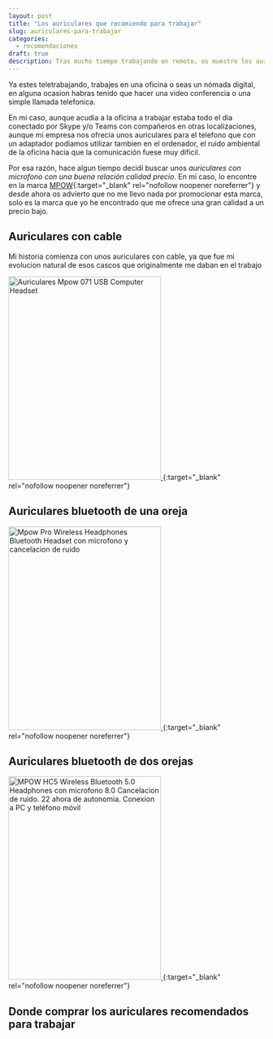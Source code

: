 ```yaml
---
layout: post
title: "Los auriculares que recomiendo para trabajar"
slug: auriculares-para-trabajar
categories:
  - recomendaciones
draft: true
description: Tras mucho tiempo trabajando en remoto, os muestro los auriculares que yo utilizo, con una gran relacion calidad precio (según mi sincera opinion).
---
```


Ya estes teletrabajando, trabajes en una oficina o seas un nómada digital, en alguna ocasion habras tenido que hacer una video conferencia o una simple llamada telefonica.

En mi caso, aunque acudia a la oficina a trabajar estaba todo el dia conectado por Skype y/o Teams con compañeros en otras localizaciones, aunque mi empresa nos ofrecia unos auriculares para el telefono que con un adaptador podiamos utilizar tambien en el ordenador, el ruido ambiental de la oficina hacia que la comunicación fuese muy dificil.

Por esa razón, hace algun tiempo decidí buscar unos _auriculares con microfono con una buena relación calidad precio_. En mi caso, lo encontre en la marca [MPOW](https://www.xmpow.com/){:target="_blank" rel="nofollow noopener noreferrer"} y desde ahora os advierto que no me llevo nada por promocionar esta marca, solo es la marca que yo he encontrado que me ofrece una gran calidad a un precio bajo.

## Auriculares con cable

Mi historia comienza con unos auriculares con cable, ya que fue mi evolucion natural de esos cascos que originalmente me daban en el trabajo

[<img alt="Auriculares Mpow 071 USB Computer Headset"
  src="https://m.media-amazon.com/images/S/aplus-media/vc/f9d40c21-03a3-4868-911f-ed732c068486.__CR0,0,300,400_PT0_SX300_V1___.png"
  width="300"
  height="400"
  layout="responsive">
</img>](https://amzn.to/36ujbuM){:target="_blank" rel="nofollow noopener noreferrer"}

## Auriculares bluetooth de una oreja

[<img alt="Mpow Pro Wireless Headphones Bluetooth Headset con microfono y cancelacion de ruido"
  src="https://ae04.alicdn.com/kf/H658aca4b5fe5438ca349656e9f40658aV.jpg"
  width="300"
  height="400"
  layout="responsive">
</img>](https://s.click.aliexpress.com/e/_A9Filc){:target="_blank" rel="nofollow noopener noreferrer"}

## Auriculares bluetooth de dos orejas

[<img alt="MPOW HC5 Wireless Bluetooth 5.0 Headphones con microfono 8.0 Cancelacion de ruido. 22 ahora de autonomia. Conexion a PC y teléfono móvil"
  src="https://ae04.alicdn.com/kf/H39102bcd17914184bdcd9b567b564280Y.jpg"
  width="300"
  height="400"
  layout="responsive">
</img>](https://s.click.aliexpress.com/e/_ASpf1s){:target="_blank" rel="nofollow noopener noreferrer"}

## Donde comprar los auriculares recomendados para trabajar

<amp-iframe
    width=120px
    height=240px
    frameborder="0"
    sandbox="allow-scripts"
    src="//rcm-eu.amazon-adsystem.com/e/cm?lt1=_blank&bc1=000000&IS2=1&bg1=FFFFFF&fc1=000000&lc1=0000FF&t=sergueivm-21&language=es_ES&o=30&p=8&l=as4&m=amazon&f=ifr&ref=as_ss_li_til&asins=B06XWPVPY1&linkId=d4aa536711eef11487d932ab3a371608"></amp-iframe>

<amp-iframe
    width=120px
    height=240px
    frameborder="0"
    sandbox="allow-scripts"
    src="//rcm-eu.amazon-adsystem.com/e/cm?lt1=_blank&bc1=000000&IS2=1&bg1=FFFFFF&fc1=000000&lc1=0000FF&t=sergueivm-21&language=es_ES&o=30&p=8&l=as4&m=amazon&f=ifr&ref=as_ss_li_til&asins=B00V23WO4O&linkId=a7b8b5b2f516fdb1f3b5602d92230fd1"></amp-iframe>

<amp-iframe
    width=120px
    height=240px
    frameborder="0"
    sandbox="allow-scripts"
    src="//rcm-eu.amazon-adsystem.com/e/cm?lt1=_blank&bc1=000000&IS2=1&bg1=FFFFFF&fc1=000000&lc1=0000FF&t=sergueivm-21&language=es_ES&o=30&p=8&l=as4&m=amazon&f=ifr&ref=as_ss_li_til&asins=B0872QQPQH&linkId=776b31db5db670adc0f1bc12d17d14de"></amp-iframe>